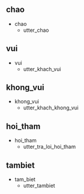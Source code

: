 ## chao
* chao
  - utter_chao

## vui
* vui
  - utter_khach_vui

## khong_vui
* khong_vui
  - utter_khach_khong_vui

## hoi_tham
* hoi_tham
  - utter_tra_loi_hoi_tham
  
## tambiet
* tam_biet
   - utter_tambiet